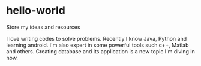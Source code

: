 # hello-world
Store my ideas and resources

I love writing codes to solve problems.
Recently I know Java, Python and learning android.
I'm also expert in some powerful tools such c++, Matlab and others.
Creating database and its application is a new topic I'm diving in now.
